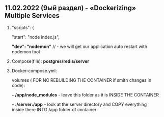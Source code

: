 ## 11.02.2022 (9ый раздел) - «Dockerizing» Multiple Services

1. "scripts": {

     "start": "node index.js",

     **"dev": "nodemon"** // - we will get our application auto restart with nodemon tool

2. Compose(file): **postgres/redis/server**

3. Docker-compose.yml:

   volumes ( FOR NO REBUILDING THE CONTAINER if smith changes in code):

   **- /app/node_modules** - leave this folder as it is INSIDE THE CONTAINER
   
   **- ./server:/app** - look at the server directory and COPY everything inside there INTO /app folder of container


